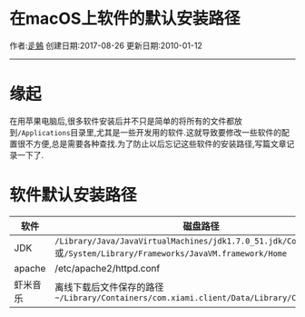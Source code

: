 # 在macOS上软件的默认安装路径

作者:[辵鵵](https://about.me/qyf404)
创建日期:2017-08-26
更新日期:2010-01-12

---

# 缘起

在用苹果电脑后,很多软件安装后并不只是简单的将所有的文件都放到`/Applications`目录里,尤其是一些开发用的软件.这就导致要修改一些软件的配置很不方便,总是需要各种查找.为了防止以后忘记这些软件的安装路径,写篇文章记录一下了.

# 软件默认安装路径

|软件|磁盘路径|
|---|---|
|JDK|`/Library/Java/JavaVirtualMachines/jdk1.7.0_51.jdk/Contents/Home`或`/System/Library/Frameworks/JavaVM.framework/Home`|
|apache|/etc/apache2/httpd.conf|
|虾米音乐|离线下载后文件保存的路径`~/Library/Containers/com.xiami.client/Data/Library/Caches`|